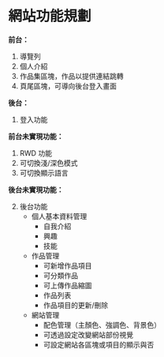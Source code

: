 # 網站功能規劃

**前台：**

1. 導覽列
2. 個人介紹
3. 作品集區塊，作品以提供連結跳轉
4. 頁尾區塊，可導向後台登入畫面

**後台：**

1. 登入功能

**前台未實現功能：**

1. RWD 功能
2. 可切換淺/深色模式
3. 可切換顯示語言

**後台未實現功能：**

2. 後台功能
   - 個人基本資料管理
     - 自我介紹
     - 興趣
     - 技能
   - 作品管理
     - 可新增作品項目
     - 可分類作品
     - 可上傳作品縮圖
     - 作品列表
     - 作品項目的更新/刪除
   - 網站管理
     - 配色管理（主顏色、強調色、背景色）
     - 可透過設定改變網站部份視覺
     - 可設定網站各區塊或項目的顯示與否
